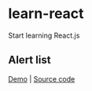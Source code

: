# learn-react
Start learning React.js

## Alert list
[Demo](https://peaceful-sea-91763.herokuapp.com/) | [Source code](https://github.com/Roka20012/learn-react/tree/master/pdf-task2/src)
